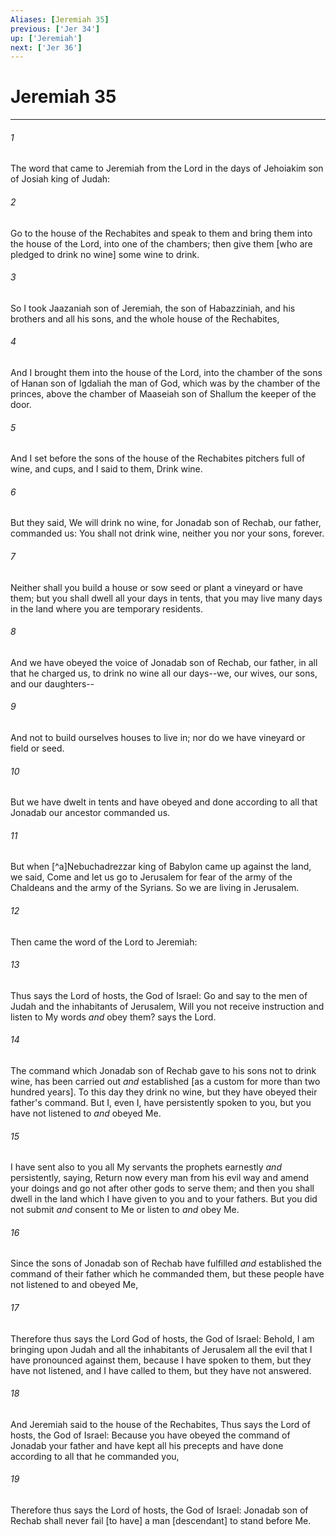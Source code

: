 ```yaml
---
Aliases: [Jeremiah 35]
previous: ['Jer 34']
up: ['Jeremiah']
next: ['Jer 36']
---
```

# Jeremiah 35

***














###### 1 






The word that came to Jeremiah from the Lord in the days of Jehoiakim son of Josiah king of Judah: 













###### 2 






Go to the house of the Rechabites and speak to them and bring them into the house of the Lord, into one of the chambers; then give them [who are pledged to drink no wine] some wine to drink. 













###### 3 






So I took Jaazaniah son of Jeremiah, the son of Habazziniah, and his brothers and all his sons, and the whole house of the Rechabites, 













###### 4 






And I brought them into the house of the Lord, into the chamber of the sons of Hanan son of Igdaliah the man of God, which was by the chamber of the princes, above the chamber of Maaseiah son of Shallum the keeper of the door. 













###### 5 






And I set before the sons of the house of the Rechabites pitchers full of wine, and cups, and I said to them, Drink wine. 













###### 6 






But they said, We will drink no wine, for Jonadab son of Rechab, our father, commanded us: You shall not drink wine, neither you nor your sons, forever. 













###### 7 






Neither shall you build a house or sow seed or plant a vineyard or have them; but you shall dwell all your days in tents, that you may live many days in the land where you are temporary residents. 













###### 8 






And we have obeyed the voice of Jonadab son of Rechab, our father, in all that he charged us, to drink no wine all our days--we, our wives, our sons, and our daughters-- 













###### 9 






And not to build ourselves houses to live in; nor do we have vineyard or field or seed. 













###### 10 






But we have dwelt in tents and have obeyed and done according to all that Jonadab our ancestor commanded us. 













###### 11 






But when [^a]Nebuchadrezzar king of Babylon came up against the land, we said, Come and let us go to Jerusalem for fear of the army of the Chaldeans and the army of the Syrians. So we are living in Jerusalem. 













###### 12 






Then came the word of the Lord to Jeremiah: 













###### 13 






Thus says the Lord of hosts, the God of Israel: Go and say to the men of Judah and the inhabitants of Jerusalem, Will you not receive instruction and listen to My words _and_ obey them? says the Lord. 













###### 14 






The command which Jonadab son of Rechab gave to his sons not to drink wine, has been carried out _and_ established [as a custom for more than two hundred years]. To this day they drink no wine, but they have obeyed their father's command. But I, even I, have persistently spoken to you, but you have not listened to _and_ obeyed Me. 













###### 15 






I have sent also to you all My servants the prophets earnestly _and_ persistently, saying, Return now every man from his evil way and amend your doings and go not after other gods to serve them; and then you shall dwell in the land which I have given to you and to your fathers. But you did not submit _and_ consent to Me or listen to _and_ obey Me. 













###### 16 






Since the sons of Jonadab son of Rechab have fulfilled _and_ established the command of their father which he commanded them, but these people have not listened to and obeyed Me, 













###### 17 






Therefore thus says the Lord God of hosts, the God of Israel: Behold, I am bringing upon Judah and all the inhabitants of Jerusalem all the evil that I have pronounced against them, because I have spoken to them, but they have not listened, and I have called to them, but they have not answered. 













###### 18 






And Jeremiah said to the house of the Rechabites, Thus says the Lord of hosts, the God of Israel: Because you have obeyed the command of Jonadab your father and have kept all his precepts and have done according to all that he commanded you, 













###### 19 






Therefore thus says the Lord of hosts, the God of Israel: Jonadab son of Rechab shall never fail [to have] a man [descendant] to stand before Me.
